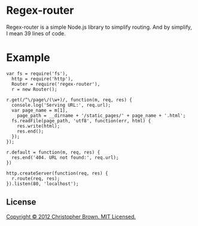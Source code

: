 # Regex-router

Regex-router is a simple Node.js library to simplify routing. And by simplify, I mean 39 lines of code.

# Example

    var fs = require('fs'),
      http = require('http'),
      Router = require('regex-router'),
      r = new Router();

    r.get(/^\/page\/(\w+)/, function(m, req, res) {
      console.log('Serving URL:', req.url);
      var page_name = m[1],
        page_path = __dirname + '/static_pages/' + page_name + '.html';
      fs.readFile(page_path, 'utf8', function(err, html) {
        res.write(html);
        res.end();
      });
    });

    r.default = function(m, req, res) {
      res.end('404. URL not found:', req.url);
    })

    http.createServer(function(req, res) {
      r.route(req, res);
    }).listen(80, 'localhost');

## License

[Copyright © 2012 Christopher Brown. MIT Licensed.](LICENSE)

